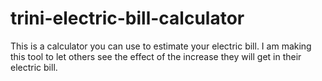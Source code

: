 # trini-electric-bill-calculator
This is a calculator you can use to estimate your electric bill. I am making this tool to let others see the effect of the increase they will get in their electric bill.
